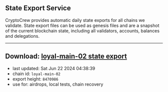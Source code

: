 ## State Export Service
CryptoCrew provides automatic daily state exports for all chains we validate. State export files can be used as genesis files and are a snapshot of the current blockchain state, including all validators, accounts, balances and delegations.

---
**Download: [loyal-main-02 state export](https://dl-eu2.ccvalidators.com/SERVICE/loyal/loyal-main-02_export_8470986.json)**
---

- last updated: Sat Jun 22 2024 04:38:39
- chain id: `loyal-main-02`
- export height: `8470986`
- use for: airdrops, local tests, chain recovery
